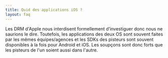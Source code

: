 ```yaml
---
title: Quid des applications iOS ?
layout: faq
---
```


Les DRM d'Apple nous interdisent formellement d’investiguer donc nous ne saurions le dire. Toutefois, les applications des deux OS sont souvent faites par les mêmes équipes/agences et les SDKs des pisteurs sont souvent disponibles à la fois pour Android et iOS. Les soupçons sont donc forts que les pisteurs de l'un soient aussi dans l'autre.


